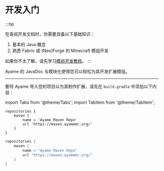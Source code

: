 # 开发入门
:::tip

在查阅开发文档时，你需要具备以下基础知识：

1. 基本的 Java 概念
2. 熟悉 Fabric 或 (Neo)Forge 的 Minecraft 模组开发

如果你不太了解，请先学习[模组开发教程](https://wiki.mcjty.eu/modding/index.php?title=YouTube-Tutorials)。
:::

Ayame 的 JavaDoc 与模块化使得您可以轻松为其开发扩展模组。

---

要将 Ayame 导入您的项目以为其制作扩展，请先在 `build.gradle` 中添加以下内容：

import Tabs from '@theme/Tabs';
import TabItem from '@theme/TabItem';

<Tabs>

```grovy title="build.gradle"
repositories {
    maven {
        name = 'Ayame Maven Repo'
        url 'https://maven.ayamemc.org/'
    }
}

```

</TabItem>
<TabItem value="kotlin" label="Kotlin">

```kotlin title="build.gradle.kts"
repositories {
    maven {
        name = "Ayame Maven Repo"
        url "https://maven.ayamemc.org/"
    }
}
```

</TabItem>
</Tabs>